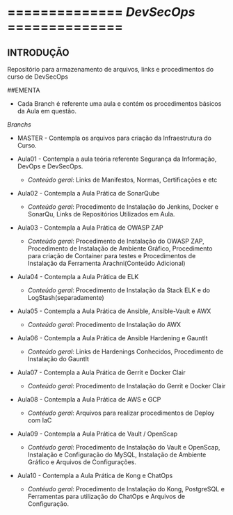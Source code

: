# ============== *DevSecOps* ==============

## INTRODUÇÃO
Repositório para armazenamento de arquivos, links e procedimentos do curso de DevSecOps

##EMENTA
- Cada Branch é referente uma aula e contém os procedimentos básicos da Aula em questão.

*Branchs*
- MASTER - Contempla os arquivos para criação da Infraestrutura do Curso.

- Aula01 - Contempla a aula teória referente Segurança da Informação, DevOps e DevSecOps.
  - *Conteúdo geral*: Links de Manifestos, Normas, Certificações e etc

- Aula02 - Contempla a Aula Prática de SonarQube
  - *Conteúdo geral*: Procedimento de Instalação do Jenkins, Docker e SonarQu, Links de Repositórios Utilizados em Aula.

- Aula03 - Contempla a Aula Prática de OWASP ZAP
  - *Conteúdo geral*: Procedimento de Instalação do OWASP ZAP, Procedimento de Instalação de Ambiente Gráfico, Procedimento para criação de Container para testes e Procedimentos de Instalação da Ferramenta Arachni(Conteúdo Adicional)

- Aula04 - Contempla a Aula Prática de ELK
  - *Conteúdo geral*: Procedimento de Instalação da Stack ELK e do LogStash(separadamente)

- Aula05 - Contempla a Aula Prática de Ansible, Ansible-Vault e AWX
  - *Conteúdo geral*: Procedimento de Instalação do AWX

- Aula06 - Contempla a Aula Prática de Ansible Hardening e Gauntlt
  - *Conteúdo geral*: Links de Hardenings Conhecidos, Procedimento de Instalação do Gauntlt

- Aula07 - Contempla a Aula Prática de Gerrit e Docker Clair
  - *Conteúdo geral*: Procedimento de Instalação do Gerrit e Docker Clair

- Aula08 - Contempla a Aula Prática de AWS e GCP
  - *Contéudo geral*: Arquivos para realizar procedimentos de Deploy com IaC

- Aula09 - Contempla a Aula Prática de Vault / OpenScap
  - *Contéudo geral*: Procedimento de Instalação do Vault e OpenScap, Instalação e Configuração do MySQL, Instalação de Ambiente Gráfico e Arquivos de Configurações.

- Aula10 - Contempla a Aula Prática de Kong e ChatOps
  - *Contéudo geral*: Procedimento de Instalação do Kong, PostgreSQL e Ferramentas para utilização do ChatOps e Arquivos de Configuração.
